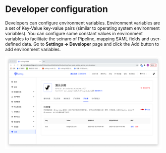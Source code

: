 # Developer configuration

Developers can configure environment variables. Environment variables are a set of Key-Value key-value pairs (similar to operating system environment variables). You can configure some constant values in environment variables to facilitate the scinaro of Pipeline, mapping SAML fields and user-defined data.
Go to **Settings -> Developer** page and click the Add button to add environment variables.

![](./images/developer-config.png)
